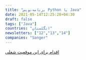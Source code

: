 ```yaml
---
title: "برنامه‌نویس Python یا Java"
date: 2021-05-14T12:25:28+04:30
draft: false
tags: ["Java"]
countries: "انگلستان"
newsletters: ["12","13","14"]
companies: "Sanger"
---
```


[اقدام برای این موقعیت شغلی](https://jobs.sanger.ac.uk/vacancy/senior-software-developers-java-python-441267.html)
